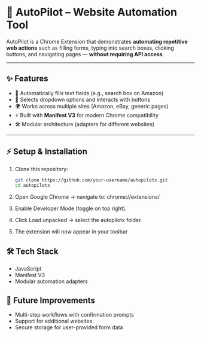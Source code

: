 # 🚀 AutoPilot – Website Automation Tool  

AutoPilot is a Chrome Extension that demonstrates **automating repetitive web actions** such as filling forms, typing into search boxes, clicking buttons, and navigating pages — **without requiring API access**.  

---

## ✨ Features  

- 🔎 Automatically fills text fields (e.g., search box on Amazon)  
- 🎯 Selects dropdown options and interacts with buttons  
- 🌍 Works across multiple sites (Amazon, eBay, generic pages)  
- ⚡ Built with **Manifest V3** for modern Chrome compatibility  
- 🛠️ Modular architecture (adapters for different websites)  

---

## ⚡ Setup & Installation  

1. Clone this repository:  
   ```bash
   git clone https://github.com/your-username/autopilotx.git
   cd autopilotx
   ```
   
2. Open Google Chrome → navigate to:
   chrome://extensions/

3. Enable Developer Mode (toggle on top right).
4. Click Load unpacked → select the autopilotx folder.
5. The extension will now appear in your toolbar


## 🛠️ Tech Stack

-  JavaScript
-  Manifest V3
-  Modular automation adapters

## 🔮 Future Improvements

- Multi-step workflows with confirmation prompts
- Support for additional websites.
- Secure storage for user-provided form data




